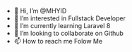 - 👋 Hi, I’m @MHYID
- 👀 I’m interested in Fullstack Developer
- 🌱 I’m currently learning Laravel 8
- 💞️ I’m looking to collaborate on Github
- 📫 How to reach me Folow Me

<!---
MHYID/MHYID is a ✨ special ✨ repository because its `README.md` (this file) appears on your GitHub profile.
You can click the Preview link to take a look at your changes.
--->

